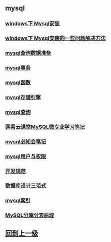 


## mysql

### [windows下 Mysql安装](mysql_install.md)

### [windows下 Mysql安装的一些问题解决方法](mysql_install_problem.md)

### [mysql查询数据准备](mysql_data.md)

### [mysql事务](./mysql事务.md)

### [mysql函数](./mysql函数.md)

### [mysql存储引擎](./mysql存储引擎.md)


### [mysql查询](./mysql查询.md)

### [网易云课堂MySQL微专业学习笔记](网易云课堂MySQL/网易云课堂MySQL微专业学习笔记.md)

### [mysql必知会笔记](./mysql必知会/readme.md)

### [mysql用户与权限](./mysql用户与权限.md)

### [开发规范](mysql_开发规范.md)

### [数据库设计三范式](mysql_数据库设计三范式.md)

### [mysql索引](./mysql索引.md)

### [MySQL分库分表原理](mysql_distinguish.md)


## [回到上一级](../index.md)